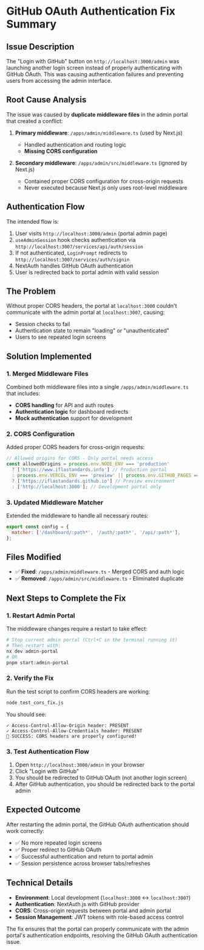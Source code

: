 # GitHub OAuth Authentication Fix Summary

## Issue Description
The "Login with GitHub" button on `http://localhost:3000/admin` was launching another login screen instead of properly authenticating with GitHub OAuth. This was causing authentication failures and preventing users from accessing the admin interface.

## Root Cause Analysis
The issue was caused by **duplicate middleware files** in the admin portal that created a conflict:

1. **Primary middleware**: `/apps/admin/middleware.ts` (used by Next.js)
   - Handled authentication and routing logic
   - **Missing CORS configuration**

2. **Secondary middleware**: `/apps/admin/src/middleware.ts` (ignored by Next.js)
   - Contained proper CORS configuration for cross-origin requests
   - Never executed because Next.js only uses root-level middleware

## Authentication Flow
The intended flow is:
1. User visits `http://localhost:3000/admin` (portal admin page)
2. `useAdminSession` hook checks authentication via `http://localhost:3007/services/api/auth/session`
3. If not authenticated, `LoginPrompt` redirects to `http://localhost:3007/services/auth/signin`
4. NextAuth handles GitHub OAuth authentication
5. User is redirected back to portal admin with valid session

## The Problem
Without proper CORS headers, the portal at `localhost:3000` couldn't communicate with the admin portal at `localhost:3007`, causing:
- Session checks to fail
- Authentication state to remain "loading" or "unauthenticated"
- Users to see repeated login screens

## Solution Implemented

### 1. Merged Middleware Files
Combined both middleware files into a single `/apps/admin/middleware.ts` that includes:
- **CORS handling** for API and auth routes
- **Authentication logic** for dashboard redirects
- **Mock authentication** support for development

### 2. CORS Configuration
Added proper CORS headers for cross-origin requests:
```javascript
// Allowed origins for CORS - Only portal needs access
const allowedOrigins = process.env.NODE_ENV === 'production'
  ? ['https://www.iflastandards.info'] // Production portal
  : process.env.VERCEL_ENV === 'preview' || process.env.GITHUB_PAGES === 'true'
  ? ['https://iflastandards.github.io'] // Preview environment
  : ['http://localhost:3000']; // Development portal only
```

### 3. Updated Middleware Matcher
Extended the middleware to handle all necessary routes:
```javascript
export const config = {
  matcher: ['/dashboard/:path*', '/auth/:path*', '/api/:path*'],
};
```

## Files Modified
- ✅ **Fixed**: `/apps/admin/middleware.ts` - Merged CORS and auth logic
- ✅ **Removed**: `/apps/admin/src/middleware.ts` - Eliminated duplicate

## Next Steps to Complete the Fix

### 1. Restart Admin Portal
The middleware changes require a restart to take effect:

```bash
# Stop current admin portal (Ctrl+C in the terminal running it)
# Then restart with:
nx dev admin-portal
# OR
pnpm start:admin-portal
```

### 2. Verify the Fix
Run the test script to confirm CORS headers are working:
```bash
node test_cors_fix.js
```

You should see:
```
✓ Access-Control-Allow-Origin header: PRESENT
✓ Access-Control-Allow-Credentials header: PRESENT
🎉 SUCCESS: CORS headers are properly configured!
```

### 3. Test Authentication Flow
1. Open `http://localhost:3000/admin` in your browser
2. Click "Login with GitHub"
3. You should be redirected to GitHub OAuth (not another login screen)
4. After GitHub authentication, you should be redirected back to the portal admin

## Expected Outcome
After restarting the admin portal, the GitHub OAuth authentication should work correctly:
- ✅ No more repeated login screens
- ✅ Proper redirect to GitHub OAuth
- ✅ Successful authentication and return to portal admin
- ✅ Session persistence across browser tabs/refreshes

## Technical Details
- **Environment**: Local development (`localhost:3000` ↔ `localhost:3007`)
- **Authentication**: NextAuth.js with GitHub provider
- **CORS**: Cross-origin requests between portal and admin portal
- **Session Management**: JWT tokens with role-based access control

The fix ensures that the portal can properly communicate with the admin portal's authentication endpoints, resolving the GitHub OAuth authentication issue.
